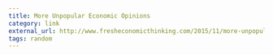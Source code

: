 ```yaml
---
title: More Unpopular Economic Opinions
category: link
external_url: http://www.fresheconomicthinking.com/2015/11/more-unpopular-economic-opinions_19.html
tags: random
---
```

